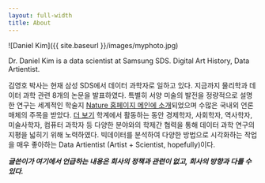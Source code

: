 ```yaml
---
layout: full-width
title: About
---
```


![Daniel Kim]({{ site.baseurl }}/images/myphoto.jpg)

Dr. Daniel Kim is a data scientist at Samsung SDS. Digital Art History, Data Artientist.

김영호 박사는 현재 삼성 SDS에서 데이터 과학자로 일하고 있다. 지금까지 물리학과 데이터 과학 관련 8개의 논문을 발표하였다. 특별히 서양 미술의 발전을 정량적으로 설명한 연구는 세계적인 학술지 [Nature 홈페이지 메인에 소개](http://www.danielykim.me/images/Nature_main_20141211.png)되었으며 수많은 국내외 언론 매체의 주목을 받았다. [더 보기](http://danielykim.me/papers/DKim2014/) 학계에서 활동하는 동안 경제학자, 사회학자, 역사학자, 미술사학자, 컴퓨터 과학자 등 다양한 분야와의 학제간 협력을 통해 데이터 과학 연구의 지평을 넓히기 위해 노력하였다. 빅데이터를 분석하여 다양한 방법으로 시각화하는 작업을 매우 좋아하는 Data Artientist (Artist + Scientist, hopefully)이다.

***글쓴이가 여기에서 언급하는 내용은 회사의 정책과 관련이 없고, 회사의 방향과 다를 수 있다.***
